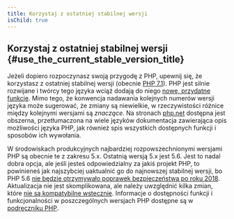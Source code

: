```yaml
---
title: Korzystaj z ostatniej stabilnej wersji
isChild: true
---
```


## Korzystaj z ostatniej stabilnej wersji {#use_the_current_stable_version_title}

Jeżeli dopiero rozpoczynasz swoją przygodę z PHP, upewnij się, że korzystasz z ostatniej stabilnej wersji (obecnie
[PHP 7.1][php-release]). PHP jest silnie rozwijane i twórcy tego języka wciąż dodają do niego
[nowe, przydatne funkcje](#language_highlights). Mimo tego, że konwencja nadawania kolejnych numerów wersji języka
może sugerować, że zmiany są niewielkie, w rzeczywistości różnice między kolejnymi wersjami są _znaczące_. Na stronach
[php.net][php-docs] dostępna jest obszerna, przetłumaczona na wiele języków dokumentacja zawierająca opis możliwości
języka PHP, jak również spis wszystkich dostępnych funkcji i sposobów ich wywołania.

W środowiskach produkcyjnych najbardziej rozpowszechnionymi wersjami PHP są obecnie te z zakresu 5.x.
Ostatnią wersją 5.x jest 5.6. Jest to nadal dobra opcja, ale jeśli jesteś odpowiedzialny za jakiś projekt PHP,
to powinieneś jak najszybciej uaktualnić go do najnowszej stabilnej wersji, bo PHP 5.6
[nie będzie otrzymywało poprawek bezpieczeństwa po roku 2018][php-support]. Aktualizacja nie jest skomplikowana,
ale należy uwzględnić kilka zmian, które [nie są kompatybilne wstecznie][php-backwards-compatibility].
Informacje o dostępności funkcji i funkcjonalności w poszczególnych wersjach PHP dostępne są w [podręczniku PHP][php-docs].

[php-release]: http://www.php.net/downloads.php
[php-docs]: http://www.php.net/manual/pl/
[php-support]: http://php.net/supported-versions.php
[php-backwards-compatibility]: http://php.net/manual/en/migration70.incompatible.php
